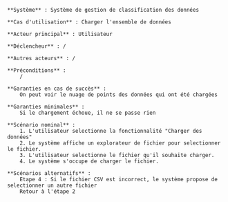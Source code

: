     **Système** : Système de gestion de classification des données

    **Cas d'utilisation** : Charger l'ensemble de données

    **Acteur principal** : Utilisateur

    **Déclencheur** : /

    **Autres acteurs** : /

    **Préconditions** :
        /

    **Garanties en cas de succès** :
        On peut voir le nuage de points des données qui ont été chargées

    **Garanties minimales** :
        Si le chargement échoue, il ne se passe rien

    **Scénario nominal** :
        1. L'utilisateur selectionne la fonctionnalité "Charger des données"
        2. Le système affiche un explorateur de fichier pour selectionner le fichier.
        3. L'utilisateur selectionne le fichier qu'il souhaite charger.
        4. Le système s'occupe de charger le fichier.

    **Scénarios alternatifs** :
        Etape 4 : Si le fichier CSV est incorrect, le système propose de selectionner un autre fichier
        Retour à l'étape 2